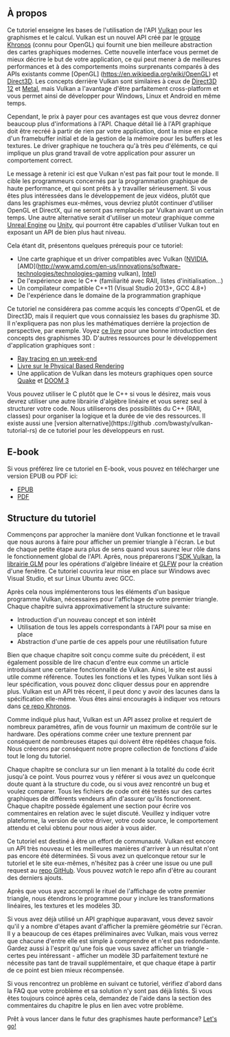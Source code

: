 ﻿## À propos

Ce tutoriel enseigne les bases de l'utilisation de l'API [Vulkan](https://www.khronos.org/vulkan/) pour les graphismes
et le calcul. Vulkan est un nouvel API créé par le [groupe Khronos](https://www.khronos.org/) (connu pour OpenGL) qui
fournit une bien meilleure abstraction des cartes graphiques modernes. Cette nouvelle interface vous permet de mieux
décrire le but de votre application, ce qui peut mener à de meilleures performances et à des comportements moins
surprenants comparés à des APIs existants comme [OpenGL] (https://en.wikipedia.org/wiki/OpenGL) et
[Direct3D](https://en.wikipedia.org/wiki/Direct3D). Les concepts derrière Vulkan sont similaires à ceux de
[Direct3D 12](https://en.wikipedia.org/wiki/Direct3D#Direct3D_12) et [Metal](https://en.wikipedia.org/wiki/Metal_(API)),
mais Vulkan a l'avantage d'être parfaitement cross-platform et vous permet ainsi de développer pour Windows, Linux et
Android en même temps.

Cependant, le prix à payer pour ces avantages est que vous devrez donner beaucoup plus d'informations à l'API. Chaque
détail lié à l'API graphique doit être recréé à partir de rien par votre application, dont la mise en place d'un
framebuffer initial et de la gestion de la mémoire pour les buffers et les textures. Le driver graphique ne touchera
qu'à très peu d'éléments, ce qui implique un plus grand travail de votre application pour assurer un comportement
correct.

Le message à retenir ici est que Vulkan n'est pas fait pour tout le monde. Il cible les programmeurs concernés par la
programmation graphique de haute performance, et qui sont prêts à y travailler sérieusement. Si vous êtes plus
intéressées dans le développement de jeux vidéos, plutôt que dans les graphismes eux-mêmes, vous devriez plutôt
continuer d'utiliser OpenGL et DirectX, qui ne seront pas remplacés par Vulkan avant un certain temps. Une autre
alternative serait d'utiliser un moteur graphique comme
[Unreal Engine](https://en.wikipedia.org/wiki/Unreal_Engine#Unreal_Engine_4) ou
[Unity](https://en.wikipedia.org/wiki/Unity_(game_engine)), qui pourront être capables d'utiliser Vulkan tout en
exposant un API de bien plus haut niveau.

Cela étant dit, présentons quelques prérequis pour ce tutoriel:

* Une carte graphique et un driver compatibles avec Vulkan ([NVIDIA](https://developer.nvidia.com/vulkan-driver), [AMD](http://www.amd.com/en-us/innovations/software-technologies/technologies-gaming vulkan), [Intel](https://software.intel.com/en-us/blogs/2016/03/14/new-intel-vulkan-beta-1540204404graphics-driver-for-windows-78110-1540))
* De l'expérience avec le C++ (familiarité avec RAII, listes d'initialisation...)
* Un compilateur compatible C++11 (Visual Studio 2013+, GCC 4.8+)
* De l'expérience dans le domaine de la programmation graphique

Ce tutoriel ne considérera pas comme acquis les concepts d'OpenGL et de Direct3D, mais il requiert que vous connaissiez
les bases du graphisme 3D. Il n'expliquera pas non plus les mathématiques derrière la projection de perspective, par
exemple. Voyez [ce livre](http://opengl.datenwolf.net/gltut/html/index.html) pour une bonne introduction des concepts
des graphismes 3D. D'autres ressources pour le développement d'application graphiques sont :
* [Ray tracing en un week-end](https://github.com/petershirley/raytracinginoneweekend)
* [Livre sur le Physical Based Rendering](http://www.pbr-book.org/)
* Une application de Vulkan dans les moteurs graphiques open source [Quake](https://github.com/Novum/vkQuake) et
[DOOM 3](https://github.com/DustinHLand/vkDOOM3)

Vous pouvez utiliser le C plutôt que le C++ si vous le désirez, mais vous devrez utiliser une autre librairie d'algèbre
linéaire et vous serez seul à structurer votre code. Nous utiliserons des possibilités du C++ (RAII, classes) pour
organiser la logique et la durée de vie des ressources. Il existe aussi une [version alternative](https://github
.com/bwasty/vulkan-tutorial-rs) de ce tutoriel pour les développeurs en rust.

## E-book

Si vous préférez lire ce tutoriel en E-book, vous pouvez en télécharger une version EPUB ou PDF ici:

* [EPUB](https://raw.githubusercontent.com/Overv/VulkanTutorial/master/ebook/Vulkan%20Tutorial.epub)
* [PDF](https://raw.githubusercontent.com/Overv/VulkanTutorial/master/ebook/Vulkan%20Tutorial.pdf)

## Structure du tutoriel

Commençons par approcher la manière dont Vulkan fonctionne et le travail que nous aurons à faire pour afficher un
premier triangle à l'écran. Le but de chaque petite étape aura plus de sens quand vous saurez leur rôle dans le
fonctionnement global de l'API. Après, nous préparerons l'[SDK Vulkan](https://lunarg.com/vulkan-sdk/), la
[librairie GLM](http://glm.g-truc.net/) pour les opérations d'algèbre linéaire et [GLFW](http://www.glfw.org/) pour la
création d'une fenêtre. Ce tutoriel couvrira leur mise en place sur Windows avec Visual Studio, et sur Linux Ubuntu avec
GCC.

Après cela nous implémenterons tous les éléments d'un basique programme Vulkan, nécessaires pour l'affichage de votre
premier triangle. Chaque chapitre suivra approximativement la structure suivante:

* Introduction d'un nouveau concept et son intérêt
* Utilisation de tous les appels correspondants à l'API pour sa mise en place
* Abstraction d'une partie de ces appels pour une réutilisation future

Bien que chaque chapitre soit conçu comme suite du précédent, il est également possible de lire chacun d'entre eux
comme un article introduisant une certaine fonctionnalité de Vulkan. Ainsi, le site est aussi utile comme référence.
Toutes les fonctions et les types Vulkan sont liés à leur spécification, vous pouvez donc cliquer dessus pour en
apprendre plus. Vulkan est un API très récent, il peut donc y avoir des lacunes dans la spécification elle-même. Vous
êtes ainsi encouragés à indiquer vos retours dans [ce repo Khronos](https://github.com/KhronosGroup/Vulkan-Docs).

Comme indiqué plus haut, Vulkan est un API assez prolixe et requiert de nombreux paramètres, afin de vous fournir un
maximum de contrôle sur le hardware. Des opérations comme créer une texture prennent par conséquent de nombreuses étapes
qui doivent être répétées chaque fois. Nous créerons par conséquent notre propre collection de fonctions d'aide tout le
long du tutoriel.

Chaque chapitre se conclura sur un lien menant à la totalité du code écrit jusqu'à ce point. Vous pourrez vous y référer
si vous avez un quelconque doute quant à la structure du code, ou si vous avez rencontré un bug et voulez comparer. Tous
les fichiers de code ont été testés sur des cartes graphiques de différents vendeurs afin d'assurer qu'ils fonctionnent.
Chaque chapitre possède également une section pour écrire vos commentaires en relation avec le sujet discuté. Veuillez y
indiquer votre plateforme, la version de votre driver, votre code source, le comportement attendu et celui obtenu pour
nous aider à vous aider.

Ce tutoriel est destiné à être un effort de communauté. Vulkan est encore un API très nouveau et les meilleures manières
d'arriver à un résultat n'ont pas encore été déterminées. Si vous avez un quelconque retour sur le tutoriel et le site
eux-mêmes, n'hésitez pas à créer une issue ou une pull request au [repo GitHub](https://github.com/Overv/VulkanTutorial).
Vous pouvez *watch* le repo afin d'être au courant des derniers ajouts.

Après que vous ayez accompli le rituel de l'affichage de votre premier triangle, nous étendrons le programme pour y
inclure les transformations linéaires, les textures et les modèles 3D.

Si vous avez déjà utilisé un API graphique auparavant, vous devez savoir qu'il y a nombre d'étapes avant d'afficher la
première géométrie sur l'écran. Il y a beaucoup de ces étapes préliminaires avec Vulkan, mais vous verrez que chacune
d'entre elle est simple à comprendre et n'est pas redondante. Gardez aussi à l'esprit qu'une fois que vous savez
afficher un triangle - certes peu intéressant - afficher un modèle 3D parfaitement texturé ne nécessite pas tant de
travail supplémentaire, et que chaque étape à partir de ce point est bien mieux récompensée.

Si vous rencontrez un problème en suivant ce tutoriel, vérifiez d'abord dans la FAQ que votre problème et sa solution
n'y sont pas déjà listés. Si vous êtes toujours coincé après cela, demandez de l'aide dans la section des commentaires
du chapitre le plus en lien avec votre problème.

Prêt à vous lancer dans le futur des graphismes haute performance? [Let's go!](!Overview)
